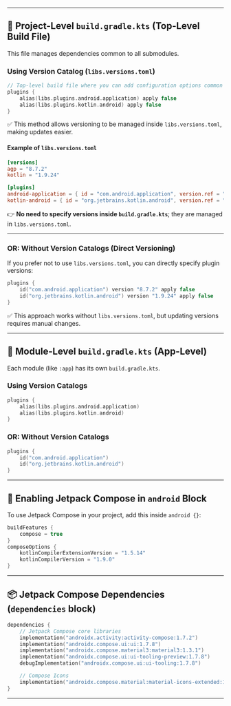 

---

## 🚀 **Project-Level `build.gradle.kts` (Top-Level Build File)**  
This file manages dependencies common to all submodules.

### **Using Version Catalog (`libs.versions.toml`)**
```kotlin
// Top-level build file where you can add configuration options common to all sub-projects/modules.
plugins {
    alias(libs.plugins.android.application) apply false
    alias(libs.plugins.kotlin.android) apply false
}
```
✅ This method allows versioning to be managed inside `libs.versions.toml`, making updates easier.

#### **Example of `libs.versions.toml`**
```toml
[versions]
agp = "8.7.2"
kotlin = "1.9.24"

[plugins]
android-application = { id = "com.android.application", version.ref = "agp" }
kotlin-android = { id = "org.jetbrains.kotlin.android", version.ref = "kotlin" }
```
👉 **No need to specify versions inside `build.gradle.kts`**; they are managed in `libs.versions.toml`.

---

### **OR: Without Version Catalogs (Direct Versioning)**
If you prefer not to use `libs.versions.toml`, you can directly specify plugin versions:
```kotlin
plugins {
    id("com.android.application") version "8.7.2" apply false
    id("org.jetbrains.kotlin.android") version "1.9.24" apply false
}
```
✅ This approach works without `libs.versions.toml`, but updating versions requires manual changes.

---

## 📌 **Module-Level `build.gradle.kts` (App-Level)**
Each module (like `:app`) has its own `build.gradle.kts`.  

### **Using Version Catalogs**
```kotlin
plugins {
    alias(libs.plugins.android.application)
    alias(libs.plugins.kotlin.android)
}
```

### **OR: Without Version Catalogs**
```kotlin
plugins {
    id("com.android.application")
    id("org.jetbrains.kotlin.android")
}
```

---

## 🎨 **Enabling Jetpack Compose in `android` Block**
To use Jetpack Compose in your project, add this inside `android {}`:
```kotlin
buildFeatures {
    compose = true
}
composeOptions {
    kotlinCompilerExtensionVersion = "1.5.14"
    kotlinCompilerVersion = "1.9.0"
}
```

---

## 📦 **Jetpack Compose Dependencies (`dependencies` block)**
```kotlin
dependencies {
    // Jetpack Compose core libraries
    implementation("androidx.activity:activity-compose:1.7.2")
    implementation("androidx.compose.ui:ui:1.7.8")
    implementation("androidx.compose.material3:material3:1.3.1")
    implementation("androidx.compose.ui:ui-tooling-preview:1.7.8")
    debugImplementation("androidx.compose.ui:ui-tooling:1.7.8")

    // Compose Icons
    implementation("androidx.compose.material:material-icons-extended:1.7.8")
}
```

---
